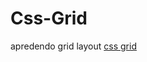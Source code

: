 # Css-Grid
apredendo grid layout
<a  href="https://gabrieel-marques-do-nascimento.github.io/Css-Grid/modulo-1/index.html"  >css grid</a>


